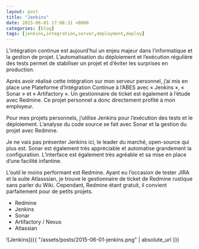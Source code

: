 ```yaml
---
layout: post
title: "Jenkins"
date: 2015-06-01 17:08:31 +0000
categories: [blog]
tags: [jenkins,integration,server,deployment,deploy]
---
```

L’intégration continue est aujourd’hui un enjeu majeur dans l’informatique et la gestion de projet. L’automatisation du déploiement et l’exécution régulière des tests permet de stabiliser un projet et d’éviter les surprises en production.

Après avoir réalisé cette intégration sur mon serveur personnel, j’ai mis en place une Plateforme d’Intégration Continue à l’ABES avec « Jenkins », « Sonar » et « Artifactory ». Un gestionnaire de ticket est également à l’étude avec Redmine. Ce projet personnel a donc directement profité à mon employeur.

Pour mes projets personnels, j’utilise Jenkins pour l’exécution des tests et le déploiement. L’analyse du code source se fait avec Sonar et la gestion du projet avec Redmine.

Je ne vais pas présenter Jenkins ici, le leader du marché, open-source qui plus est. Sonar est également très appréciable et automatise grandement la configuration. L’interface est également très agréable et sa mise en place d’une facilité infantine.

L’outil le moins performant est Redmine. Ayant eu l’occasion de tester JIRA et la suite Atlasssian, je trouve le gestionnaire de ticket de Redmine rustique sans parler du Wiki. Cependant, Redmine étant gratuit, il convient parfaitement pour de petits projets.

* Redmine
* Jenkins
* Sonar
* Artifactory / Nexus
* Atlassian

![Jenkins]({{ "/assets/posts/2015-06-01-jenkins.png" | absolute_url }})